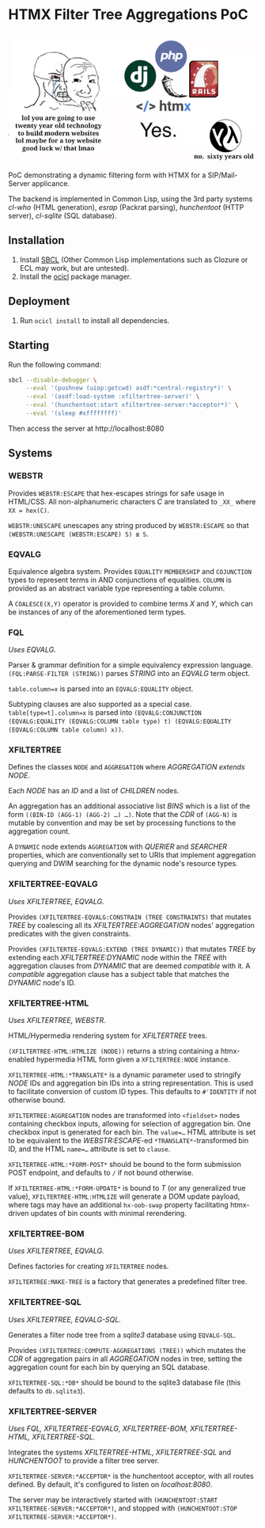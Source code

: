# HTMX Filter Tree Aggregations PoC

![Meme](doc/htmx-20yearold-meme.png?raw=true "meme image depicting a crying wojak on the left hiding hiding tears beding a smug mask saying 'lol you are going to use twenty year old technology to build modern websites lol maybe for a toy website good luck w/ that lmao', with django, php, rails, htmx logos on the right saying 'Yes.' and a Common Lisp logo in the lower right saying 'no. sixty years old'")

PoC demonstrating a dynamic filtering form with HTMX for a SIP/Mail-Server applicance.

The backend is implemented in Common Lisp, using the 3rd party systems _cl-who_ (HTML generation), _esrap_ (Packrat parsing), _hunchentoot_ (HTTP server), _cl-sqlite_ (SQL database).

## Installation

1. Install [SBCL](http://www.sbcl.org/) (Other Common Lisp implementations such as Clozure or ECL may work, but are untested).
2. Install the [ocicl](https://github.com/ocicl/ocicl/) package manager.

## Deployment

1. Run `ocicl install` to install all dependencies.

## Starting

Run the following command:

```sh
sbcl --disable-debugger \
     --eval '(pushnew (uiop:getcwd) asdf:*central-registry*)' \
     --eval '(asdf:load-system :xfiltertree-server)' \
     --eval '(hunchentoot:start xfiltertree-server:*acceptor*)' \
     --eval '(sleep #xffffffff)'
```

Then access the server at http://localhost:8080

## Systems

### WEBSTR

Provides `WEBSTR:ESCAPE` that hex-escapes strings for safe usage in HTML/CSS.
All non-alphanumeric characters _C_ are translated to `_XX_` where `XX = hex(C)`.

`WEBSTR:UNESCAPE` unescapes any string produced by `WEBSTR:ESCAPE` so that `(WEBSTR:UNESCAPE (WEBSTR:ESCAPE) S) ≣ S`.

### EQVALG

Equivalence algebra system. Provides `EQUALITY` `MEMBERSHIP` and `COJUNCTION` types to represent terms in AND conjunctions of equalities. `COLUMN` is provided as an abstract variable type representing a table column.

A `COALESCE(X,Y)` operator is provided to combine terms _X_ and _Y_, which can be instances of any of the aforementioned term types.

### FQL

_Uses EQVALG._

Parser & grammar definition for a simple equivalency expression language. `(FQL:PARSE-FILTER (STRING))` parses _STRING_ into an _EQVALG_ term object.

`table.column=x` is parsed into an `EQVALG:EQUALITY` object.

Subtyping clauses are also supported as a special case. `table[type=t].column=x` is parsed into `(EQVALG:CONJUNCTION (EQVALG:EQUALITY (EQVALG:COLUMN table type) t) (EQVALG:EQUALITY (EQVALG:COLUMN table column) x))`.

### XFILTERTREE

Defines the classes `NODE` and `AGGREGATION` where _AGGREGATION extends NODE_.

Each _NODE_ has an _ID_ and a list of _CHILDREN_ nodes.

An aggregation has an additional associative list _BINS_ which is a list of the form `((BIN-ID (AGG-1) (AGG-2) …) …)`. Note that the _CDR_ of `(AGG-N)` is mutable by convention and may be set by processing functions to the aggregation count.

A `DYNAMIC` node extends `AGGREGATION` with _QUERIER_ and _SEARCHER_ properties, which are conventionally set to URIs that implement aggregation querying and DWIM searching for the dynamic node's resource types.

### XFILTERTREE-EQVALG

_Uses XFILTERTREE, EQVALG._

Provides `(XFILTERTREE-EQVALG:CONSTRAIN (TREE CONSTRAINTS)` that mutates _TREE_ by coalescing all its _XFILTERTREE:AGGREGATION_ nodes' aggregation predicates with the given constraints.

Provides `(XFILTERTEE-EQVALG:EXTEND (TREE DYNAMIC))` that mutates _TREE_ by extending each _XFILTERTREE:DYNAMIC_ node within the _TREE_ with aggregation clauses from _DYNAMIC_ that are deemed _compatible_ with it. A _compatible_ aggregation clause has a subject table that matches the _DYNAMIC_ node's ID.

### XFILTERTREE-HTML

_Uses XFILTERTREE, WEBSTR._

HTML/Hypermedia rendering system for _XFILTERTREE_ trees.

`(XFILTERTREE-HTML:HTMLIZE (NODE))` returns a string containing a htmx-enabled hypermedia HTML form given a `XFILTERTREE:NODE` instance.

`XFILTERTREE-HTML:*TRANSLATE*` is a dynamic parameter used to stringify _NODE_ IDs and aggregation bin IDs into a string representation. This is used to facilitate conversion of custom ID types. This defaults to `#'IDENTITY` if not otherwise bound.

`XFILTERTREE:AGGREGATION` nodes are transformed into `<fieldset>` nodes containing checkbox inputs, allowing for selection of aggregation bin. One checkbox input is generated for each bin. The `value=…` HTML attribute is set to be equivalent to the _WEBSTR:ESCAPE_-ed `*TRANSLATE*`-transformed bin ID, and the HTML `name=…` attribute is set to `clause`.

`XFILTERTREE-HTML:*FORM-POST*` should be bound to the form submission POST endpoint, and defaults to `/` if not bound otherwise.

If `XFILTERTREE-HTML:*FORM-UPDATE*` is bound to _T_ (or any generalized true value), `XFILTERTREE-HTML:HTMLIZE` will generate a DOM update payload, where tags may have an additional `hx-oob-swap` property facilitating htmx-driven updates of bin counts with minimal rerendering.

### XFILTERTREE-BOM

_Uses XFILTERTREE, EQVALG._

Defines factories for creating `XFILTERTREE` nodes.

`XFILTERTREE:MAKE-TREE` is a factory that generates a predefined filter tree.

### XFILTERTREE-SQL

_Uses XFILTERTREE, EQVALG-SQL._

Generates a filter node tree from a _sqlite3_ database using `EQVALG-SQL`.

Provides `(XFILTERTREE:COMPUTE-AGGREGATIONS (TREE))` which mutates the _CDR_ of aggregation pairs in all _AGGREGATION_ nodes in tree, setting the aggregation count for each bin by querying an SQL database.

`XFILTERTREE-SQL:*DB*` should be bound to the sqlite3 database file (this defaults to `db.sqlite3`).

### XFILTERTREE-SERVER

_Uses FQL, XFILTERTREE-EQVALG, XFILTERTREE-BOM, XFILTERTREE-HTML, XFILTERTREE-SQL._

Integrates the systems _XFILTERTREE-HTML_, _XFILTERTREE-SQL_ and _HUNCHENTOOT_ to provide a filter tree server.

`XFILTERTREE-SERVER:*ACCEPTOR*` is the hunchentoot acceptor, with all routes defined. By default, it's configured to listen on _localhost:8080_.

The server may be interactively started with `(HUNCHENTOOT:START XFILTERTREE-SERVER:*ACCEPTOR*)`, and stopped with `(HUNCHENTOOT:STOP XFILTERTREE-SERVER:*ACCEPTOR*)`.

